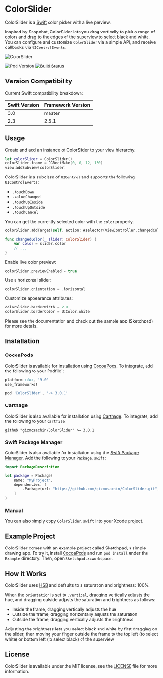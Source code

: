 # ColorSlider

ColorSlider is a [Swift](https://developer.apple.com/swift/) color picker with a live preview.

Inspired by Snapchat, ColorSlider lets you drag vertically to pick a range of colors and drag to the edges of the superview to select black and white. You can configure and customize `ColorSlider` via a simple API, and receive callbacks via `UIControlEvents`.

![ColorSlider](https://raw.githubusercontent.com/gizmosachin/ColorSlider/master/ColorSlider.gif)

![Pod Version](https://img.shields.io/cocoapods/v/ColorSlider.svg) [![Build Status](https://travis-ci.org/gizmosachin/ColorSlider.svg?branch=master)](https://travis-ci.org/gizmosachin/ColorSlider)

## Version Compatibility

Current Swift compatibility breakdown:

| Swift Version | Framework Version |
| ------------- | ----------------- |
| 3.0	        | master          	|
| 2.3	        | 2.5.1        		|

## Usage

Create and add an instance of  ColorSlider to your view hierarchy.

``` Swift
let colorSlider = ColorSlider()
colorSlider.frame = CGRectMake(0, 0, 12, 150)
view.addSubview(colorSlider)
```

ColorSlider is a subclass of `UIControl` and supports the following `UIControlEvents`:

- `.touchDown`
- `.valueChanged`
- `.touchUpInside`
- `.touchUpOutside`
- `.touchCancel`

You can get the currently selected color with the `color` property.

``` Swift
colorSlider.addTarget(self, action: #selector(ViewController.changedColor(_:)), forControlEvents: .valueChanged)

func changedColor(_ slider: ColorSlider) {
    var color = slider.color
    // ...
}
```

Enable live color preview:

``` swift
colorSlider.previewEnabled = true
```

Use a horizontal slider:

```swift
colorSlider.orientation = .horizontal
```

Customize appearance attributes:

``` Swift
colorSlider.borderWidth = 2.0
colorSlider.borderColor = UIColor.white
```

[Please see the documentation](http://gizmosachin.github.io/ColorSlider/) and check out the sample app (Sketchpad) for more details.

## Installation

### CocoaPods

ColorSlider is available for installation using [CocoaPods](http://cocoapods.org/). To integrate, add the following to your Podfile`:

``` ruby
platform :ios, '9.0'
use_frameworks!

pod 'ColorSlider', '~> 3.0.1'
```

### Carthage

ColorSlider  is also available for installation using [Carthage](https://github.com/Carthage/Carthage). To integrate, add the following to your `Cartfile`:

``` odgl
github "gizmosachin/ColorSlider" >= 3.0.1
```

### Swift Package Manager

ColorSlider is also available for installation using the [Swift Package Manager](https://swift.org/package-manager/). Add the following to your `Package.swift`:

``` swift
import PackageDescription

let package = Package(
    name: "MyProject",
    dependencies: [
        .Package(url: "https://github.com/gizmosachin/ColorSlider.git", majorVersion: 0),
    ]
)
```

### Manual

You can also simply copy  `ColorSlider.swift`  into your Xcode project.

## Example Project

ColorSlider comes with an example project called Sketchpad, a simple drawing app. To try it, install [CocoaPods](http://cocoapods.org/) and run `pod install` under the `Example` directory. Then, open `Sketchpad.xcworkspace`.

## How it Works

ColorSlider uses [HSB](https://en.wikipedia.org/wiki/HSB) and defaults to a saturation and brightness: 100%. 

When the `orientation` is set to `.vertical`, dragging vertically adjusts the hue, and dragging outside adjusts the saturation and brightness as follows:

- Inside the frame, dragging vertically adjusts the hue
- Outside the frame, dragging horizontally adjusts the saturation
- Outside the frame, dragging vertically adjusts the brightness

Adjusting the brightness lets you select black and white by first dragging on the slider, then moving your finger outside the frame to the top left (to select white) or bottom left (to select black) of the superview.

## License

ColorSlider is available under the MIT license, see the [LICENSE](https://github.com/gizmosachin/ColorSlider/blob/master/LICENSE) file for more information.
